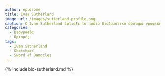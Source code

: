 ```yaml
---
author: epidrome
title: Ivan Sutherland 
image_url: /images/sutherland-profile.png
caption: O Ivan Sutherland έφτιαξε το πρώτο διαδραστικό σύστημα γραφικών, όπου ο χρήστης μπορούσε να αλλάξει τα προγράμματα σε πραγματικό χρόνο με απλά συστήματα εισόδου και εξόδου, όπως είναι η οθονή και η πένα. 
categories:
  - Βιογραφία 
  - Ορισμός 
tags:
  - Ivan Sutherland
  - Sketchpad
  - Sword of Damocles
---
```


{% include bio-sutherland.md %}
